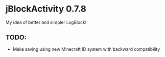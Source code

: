 jBlockActivity 0.7.8
==============

My idea of better and simpler LogBlock!

## TODO: 
* Make saving using new Minecraft ID system with backward compatibility